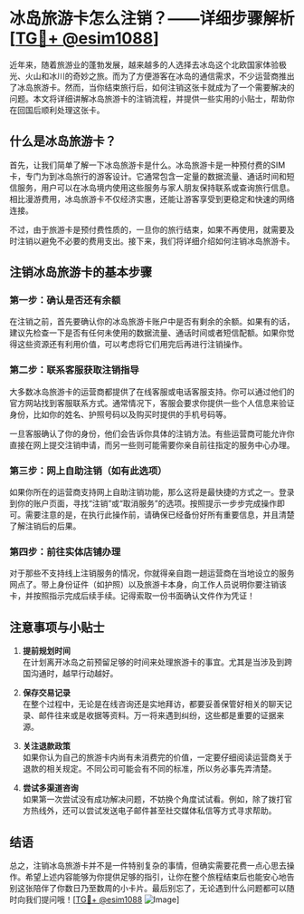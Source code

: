 # 冰岛旅游卡怎么注销？——详细步骤解析[[TG💪+ @esim1088](https://t.me/s/esim1088)]

近年来，随着旅游业的蓬勃发展，越来越多的人选择去冰岛这个北欧国家体验极光、火山和冰川的奇妙之旅。而为了方便游客在冰岛的通信需求，不少运营商推出了冰岛旅游卡。然而，当你结束旅行后，如何注销这张卡就成为了一个需要解决的问题。本文将详细讲解冰岛旅游卡的注销流程，并提供一些实用的小贴士，帮助你在回国后顺利处理这张卡。

## 什么是冰岛旅游卡？

首先，让我们简单了解一下冰岛旅游卡是什么。冰岛旅游卡是一种预付费的SIM卡，专门为到冰岛旅行的游客设计。它通常包含一定量的数据流量、通话时间和短信服务，用户可以在冰岛境内使用这些服务与家人朋友保持联系或查询旅行信息。相比漫游费用，冰岛旅游卡不仅经济实惠，还能让游客享受到更稳定和快速的网络连接。

不过，由于旅游卡是预付费性质的，一旦你的旅行结束，如果不再使用，就需要及时注销以避免不必要的费用支出。接下来，我们将详细介绍如何注销冰岛旅游卡。

## 注销冰岛旅游卡的基本步骤

### 第一步：确认是否还有余额

在注销之前，首先要确认你的冰岛旅游卡账户中是否有剩余的余额。如果有的话，建议先检查一下是否有任何未使用的数据流量、通话时间或者短信配额。如果你觉得这些资源还有利用价值，可以考虑将它们用完后再进行注销操作。

### 第二步：联系客服获取注销指导

大多数冰岛旅游卡的运营商都提供了在线客服或电话客服支持。你可以通过他们的官方网站找到客服联系方式。通常情况下，客服会要求你提供一些个人信息来验证身份，比如你的姓名、护照号码以及购买时提供的手机号码等。

一旦客服确认了你的身份，他们会告诉你具体的注销方法。有些运营商可能允许你直接在网上提交注销申请，而另一些则可能需要你亲自前往指定的服务中心办理。

### 第三步：网上自助注销（如有此选项）

如果你所在的运营商支持网上自助注销功能，那么这将是最快捷的方式之一。登录到你的账户页面，寻找“注销”或“取消服务”的选项。按照提示一步步完成操作即可。需要注意的是，在执行此操作前，请确保已经备份好所有重要信息，并且清楚了解注销后的后果。

### 第四步：前往实体店铺办理

对于那些不支持线上注销服务的情况，你就得亲自跑一趟运营商在当地设立的服务网点了。带上身份证件（如护照）以及旅游卡本身，向工作人员说明你要注销该卡，并按照指示完成后续手续。记得索取一份书面确认文件作为凭证！

## 注意事项与小贴士

1. **提前规划时间**  
   在计划离开冰岛之前预留足够的时间来处理旅游卡的事宜。尤其是当涉及到跨国沟通时，越早行动越好。

2. **保存交易记录**  
   在整个过程中，无论是在线咨询还是实地拜访，都要妥善保管好相关的聊天记录、邮件往来或是收据等资料。万一将来遇到纠纷，这些都是重要的证据来源。

3. **关注退款政策**  
   如果你认为自己的旅游卡内尚有未消费完的价值，一定要仔细阅读运营商关于退款的相关规定。不同公司可能会有不同的标准，所以务必事先弄清楚。

4. **尝试多渠道咨询**  
   如果第一次尝试没有成功解决问题，不妨换个角度试试看。例如，除了拨打官方热线外，还可以尝试发送电子邮件甚至社交媒体私信等方式寻求帮助。

## 结语

总之，注销冰岛旅游卡并不是一件特别复杂的事情，但确实需要花费一点心思去操作。希望上述内容能够为你提供足够的指引，让你在整个旅程结束后也能安心地告别这张陪伴了你数日乃至数周的小卡片。最后别忘了，无论遇到什么问题都可以随时向我们提问哦！[[TG💪+ @esim1088](https://t.me/s/esim1088) ![Image](https://i.postimg.cc/4NQfJmqS/Snipaste-2025-05-13-00-14-12.png)]